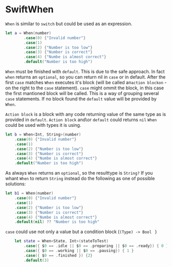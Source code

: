 # SwiftWhen

```When``` is similar to ```switch``` but could be used as an expression. 

```swift
let a = When(number)
        .case(0) {"Invalid number"}
        .case(1)
        .case(2) {"Number is too low"}
        .case(3) {"Number is correct"}
        .case(4) {"Numbe is almost correct"}
        .default("Number is too high")
```
```When``` must be finished with ```default```. This is due to the safe approach. In fact ```when``` returns an ```optional```, so you can return nil in ```case``` or in default.
After the first ```case``` matches ```When``` executes it's block (will be called an```action blockon``` -  on the right to the ```case``` statement).
```case``` might ommit the block, in this case the first mantioned block will be called. This is a way of grouping several ```case``` statements.
If no block found the ```default``` value will be provided by ```When```.

```Action block``` is a block with any code returning value of the same type as is provided in ```default```.
```Action block``` and\or ```default``` could returns ```nil```
```When``` could be used with types it is using.

```swift
let b = When<Int, String>(number)
	.case(0) {"Invalid number"}
	.case(1)
	.case(2) {"Number is too low"}
	.case(3) {"Number is correct"}
	.case(4) {"Numbe is almost correct"}
	.default("Number is too high")
```
As always ```When``` returns an ```optional```, so the resulttype is ```String?```
If you whant ```When``` to return ```String``` instead do the following as one of possible solutions:
```swift
let b1 = When(number)
	.case(0) {"Invalid number"}
	.case(1)
	.case(2) {"Number is too low"}
	.case(3) {"Number is correct"}
	.case(4) {"Numbe is almost correct"}
	.default(nil) ?? "Number is too high"
```

```case``` could use not only a value but a condition block (``` (Type) -> Bool  ``` )
```swift
	let state = When<State, Int>(stateToTest)
		.case({ $0 == .idle || $0 == .preparing || $0 == .ready}) { 0 }
		.case({ $0 == .working || $0 == .pausing}) { 1 }
		.case({ $0 == .finished }) {2}
		.default(3)
```
